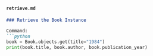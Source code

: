
#### `retrieve.md`
```markdown
### Retrieve the Book Instance

Command:
```python
book = Book.objects.get(title="1984")
print(book.title, book.author, book.publication_year)
